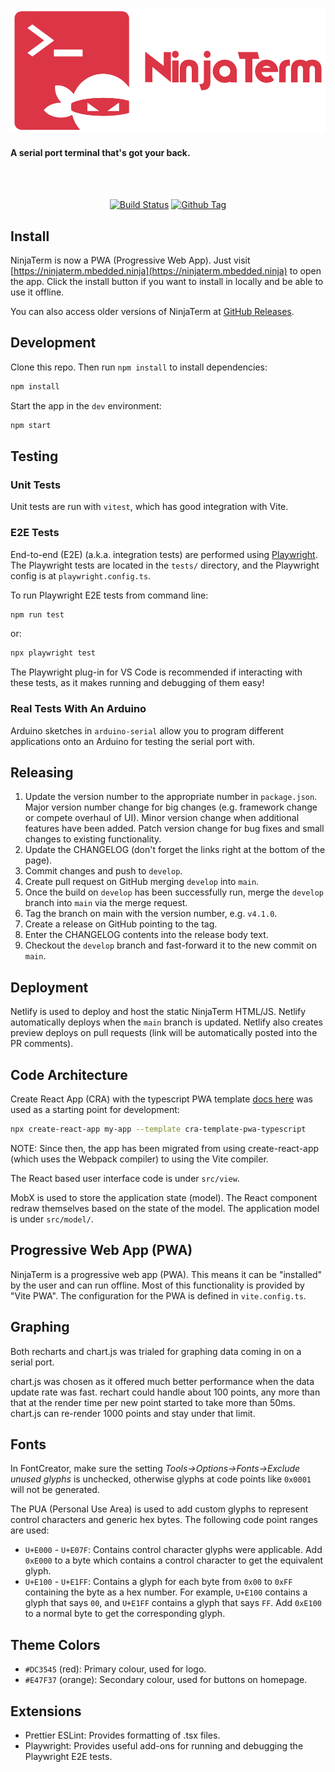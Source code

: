 <p align="center"><img src="img/logo/v3/github-readme-logo.png" alt="QList" height="200px"></p>

#### A serial port terminal that's got your back.

<br>

<br>

<div align="center">

[![Build Status][github-actions-status]][github-actions-url]
[![Github Tag][github-tag-image]][github-tag-url]

</div>

## Install

NinjaTerm is now a PWA (Progressive Web App). Just visit [https://ninjaterm.mbedded.ninja](https://ninjaterm.mbedded.ninja) to open the app. Click the install button if you want to install in locally and be able to use it offline.

You can also access older versions of NinjaTerm at [GitHub Releases](https://github.com/gbmhunter/NinjaTerm/releases).

## Development

Clone this repo. Then run `npm install` to install dependencies:

```bash
npm install
```

Start the app in the `dev` environment:

```bash
npm start
```

## Testing

### Unit Tests

Unit tests are run with `vitest`, which has good integration with Vite.

### E2E Tests

End-to-end (E2E) (a.k.a. integration tests) are performed using [Playwright](https://playwright.dev/). The Playwright tests are located in the `tests/` directory, and the Playwright config is at `playwright.config.ts`.

To run Playwright E2E tests from command line:

```bash
npm run test
```

or:

```bash
npx playwright test
```

The Playwright plug-in for VS Code is recommended if interacting with these tests, as it makes running and debugging of them easy!

### Real Tests With An Arduino 

Arduino sketches in `arduino-serial` allow you to program different applications onto an Arduino for testing the serial port with.

## Releasing

1. Update the version number to the appropriate number in `package.json`. Major version number change for big changes (e.g. framework change or compete overhaul of UI). Minor version change when additional features have been added. Patch version change for bug fixes and small changes to existing functionality.
1. Update the CHANGELOG (don't forget the links right at the bottom of the page).
1. Commit changes and push to `develop`.
1. Create pull request on GitHub merging `develop` into `main`.
1. Once the build on `develop` has been successfully run, merge the `develop` branch into `main` via the merge request.
1. Tag the branch on main with the version number, e.g. `v4.1.0`.
1. Create a release on GitHub pointing to the tag.
1. Enter the CHANGELOG contents into the release body text.
1. Checkout the `develop` branch and fast-forward it to the new commit on `main`.

## Deployment

Netlify is used to deploy and host the static NinjaTerm HTML/JS. Netlify automatically deploys when the `main` branch is updated. Netlify also creates preview deploys on pull requests (link will be automatically posted into the PR comments).

## Code Architecture

Create React App (CRA) with the typescript PWA template [docs here](https://create-react-app.dev/docs/making-a-progressive-web-app/) was used as a starting point for development:

```bash
npx create-react-app my-app --template cra-template-pwa-typescript
```

NOTE: Since then, the app has been migrated from using create-react-app (which uses the Webpack compiler) to using the Vite compiler.

The React based user interface code is under `src/view`.

MobX is used to store the application state (model). The React component redraw themselves based on the state of the model. The application model is under `src/model/`.

## Progressive Web App (PWA)

NinjaTerm is a progressive web app (PWA). This means it can be "installed" by the user and can run offline. Most of this functionality is provided by "Vite PWA". The configuration for the PWA is defined in `vite.config.ts`.

## Graphing

Both recharts and chart.js was trialed for graphing data coming in on a serial port.

chart.js was chosen as it offered much better performance when the data update rate was fast. rechart could handle about 100 points, any more than that at the render time per new point started to take more than 50ms. chart.js can re-render 1000 points and stay under that limit.

## Fonts

In FontCreator, make sure the setting _Tools->Options->Fonts->Exclude unused glyphs_ is unchecked, otherwise glyphs at code points like `0x0001` will not be generated.

The PUA (Personal Use Area) is used to add custom glyphs to represent control characters and generic hex bytes. The following code point ranges are used:

* `U+E000` - `U+E07F`: Contains control character glyphs were applicable. Add `0xE000` to a byte which contains a control character to get the equivalent glyph.
* `U+E100` - `U+E1FF`: Contains a glyph for each byte from `0x00` to `0xFF` containing the byte as a hex number. For example, `U+E100` contains a glyph that says `00`, and `U+E1FF` contains a glyph that says `FF`. Add `0xE100` to a normal byte to get the corresponding glyph.

## Theme Colors

* `#DC3545` (red): Primary colour, used for logo.
* `#E47F37` (orange): Secondary colour, used for buttons on homepage.

## Extensions

* Prettier ESLint: Provides formatting of .tsx files.
* Playwright: Provides useful add-ons for running and debugging the Playwright E2E tests.

[github-actions-status]: https://github.com/gbmhunter/NinjaTerm/workflows/Test/badge.svg
[github-actions-url]: https://github.com/gbmhunter/NinjaTerm/actions
[github-tag-image]: https://img.shields.io/github/tag/gbmhunter/NinjaTerm.svg?label=version
[github-tag-url]: https://github.com/gbmhunter/NinjaTerm/releases/latest
